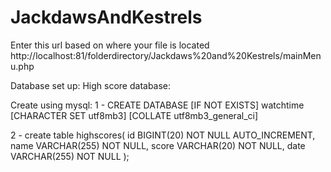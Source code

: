 # JackdawsAndKestrels

Enter this url based on where your file is located
http://localhost:81/folderdirectory/Jackdaws%20and%20Kestrels/mainMenu.php

Database set up: 
High score database: 

Create using mysql: 
1 - CREATE DATABASE [IF NOT EXISTS] watchtime 
[CHARACTER SET utf8mb3]
[COLLATE utf8mb3_general_ci]

2 - create table highscores(
   id BIGINT(20) NOT NULL AUTO_INCREMENT,
   name VARCHAR(255)  NOT NULL,
   score VARCHAR(20) NOT NULL,
   date VARCHAR(255) NOT NULL
);
